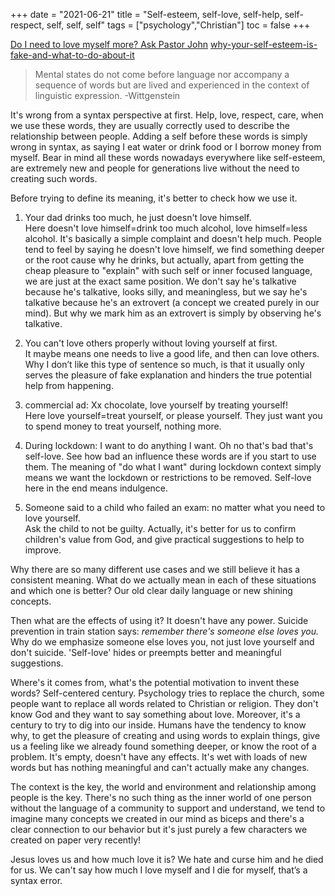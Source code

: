 +++ 
date = "2021-06-21"
title = "Self-esteem, self-love, self-help, self-respect, self, self, self"
tags = ["psychology","Christian"]
toc = false
+++

[Do I need to love myself more? Ask Pastor John](https://www.desiringgod.org/interviews/do-i-need-to-love-myself-more)
[why-your-self-esteem-is-fake-and-what-to-do-about-it](https://www.talkspace.com/blog/why-your-self-esteem-is-fake-and-what-to-do-about-it/)

>  Mental states do not come before language nor accompany a sequence of words but are lived and experienced in the context of linguistic expression. -Wittgenstein

It's wrong from a syntax perspective at first. Help, love, respect, care, when we use these words, they are usually correctly used to describe the relationship between people. Adding a self before these words is simply wrong in syntax, as saying I eat water or drink food or I borrow money from myself. Bear in mind all these words nowadays everywhere like self-esteem, are extremely new and people for generations live without the need to creating such words.

Before trying to define its meaning, it's better to check how we use it.

1. Your dad drinks too much, he just doesn't love himself.  
Here doesn't love himself=drink too much alcohol, love himself=less alcohol. It's basically a simple complaint and doesn't help much. People tend to feel by saying he doesn't love himself, we find something deeper or the root cause why he drinks, but actually, apart from getting the cheap pleasure to "explain" with such self or inner focused language, we are just at the exact same position. We don't say he's talkative because he's talkative, looks silly, and meaningless, but we say he's talkative because he's an extrovert (a concept we created purely in our mind). But why we mark him as an extrovert is simply by observing he's talkative.

2. You can't love others properly without loving yourself at first.  
It maybe means one needs to live a good life, and then can love others. Why I don’t like this type of sentence so much, is that it usually only serves the pleasure of fake explanation and hinders the true potential help from happening.

3. commercial ad: Xx chocolate, love yourself by treating yourself!  
Here love yourself=treat yourself, or please yourself. They just want you to spend money to treat yourself, nothing more.

4. During lockdown: I want to do anything I want. Oh no that's bad that's self-love.
See how bad an influence these words are if you start to use them. The meaning of "do what I want" during lockdown context simply means we want the lockdown or restrictions to be removed. Self-love here in the end means indulgence.  

5. Someone said to a child who failed an exam: no matter what you need to love yourself.  
Ask the child to not be guilty. Actually, it's better for us to confirm children's value from God, and give practical suggestions to help to improve.

Why there are so many different use cases and we still believe it has a consistent meaning. What do we actually mean in each of these situations and which one is better? Our old clear daily language or new shining concepts.

Then what are the effects of using it? It doesn't have any power. Suicide prevention in train station says: *remember there's someone else loves you.* Why do we emphasize someone else loves you, not just love yourself and don't suicide. 'Self-love' hides or preempts better and meaningful suggestions.

Where's it comes from, what's the potential motivation to invent these words? Self-centered century. Psychology tries to replace the church, some people want to replace all words related to Christian or religion. They don't know God and they want to say something about love. Moreover, it's a century to try to dig into our inside. Humans have the tendency to know why, to get the pleasure of creating and using words to explain things, give us a feeling like we already found something deeper, or know the root of a problem. It's empty, doesn't have any effects. It's wet with loads of new words but has nothing meaningful and can't actually make any changes.

The context is the key, the world and environment and relationship among people is the key. There's no such thing as the inner world of one person without the language of a community to support and understand, we tend to imagine many concepts we created in our mind as biceps and there's a clear connection to our behavior but it's just purely a few characters we created on paper very recently!

Jesus loves us and how much love it is? We hate and curse him and he died for us. We can't say how much I love myself and I die for myself, that’s a syntax error.



